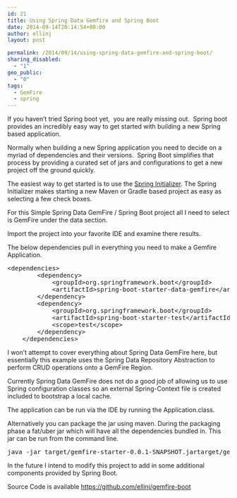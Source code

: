 ```yaml
---
id: 21
title: Using Spring Data Gemfire and Spring Boot
date: 2014-09-14T20:14:54+00:00
author: ellinj
layout: post

permalink: /2014/09/14/using-spring-data-gemfire-and-spring-boot/
sharing_disabled:
  - "1"
geo_public:
  - "0"
tags:
  - GemFire
  - spring
---
```

If you haven&#8217;t tried Spring boot yet,  you are really missing out.  Spring boot provides an incredibly easy way to get started with building a new Spring based application.

Normally when building a new Spring application you need to decide on a myriad of dependencies and their versions.  Spring Boot simplifies that process by providing a curated set of jars and configurations to get a new project off the ground quickly.

The easiest way to get started is to use the <a title="Spring Initializer" href="http://start.spring.io" target="_blank">Spring Initializer</a>. The Spring Initializer makes starting a new Maven or Gradle based project as easy as selecting a few check boxes.

For this Simple Spring Data GemFire / Spring Boot project all I need to select is GemFire under the data section.

Import the project into your favorite IDE and examine there results.

The below dependencies pull in everything you need to make a Gemfire Application.

<pre class="lang:xml decode:true " >&lt;dependencies&gt;
		&lt;dependency&gt;
			&lt;groupId&gt;org.springframework.boot&lt;/groupId&gt;
			&lt;artifactId&gt;spring-boot-starter-data-gemfire&lt;/artifactId&gt;
		&lt;/dependency&gt;
		&lt;dependency&gt;
			&lt;groupId&gt;org.springframework.boot&lt;/groupId&gt;
			&lt;artifactId&gt;spring-boot-starter-test&lt;/artifactId&gt;
			&lt;scope&gt;test&lt;/scope&gt;
		&lt;/dependency&gt;
	&lt;/dependencies&gt;
</pre>

I won&#8217;t attempt to cover everything about Spring Data GemFire here, but essentially this example uses the Spring Data Repository Abstraction to perform CRUD operations onto a GemFire Region.

Currently Spring Data GemFire does not do a good job of allowing us to use Spring configuration classes so an external Spring-Context file is created included to bootstrap a local cache.

The application can be run via the IDE by running the Application.class.

Alternatively you can package the jar using maven. During the packaging phase a fat/uber jar which will have all the dependencies bundled in. This jar can be run from the command line.

<pre class="lang:none decode:true " >java -jar target/gemfire-starter-0.0.1-SNAPSHOT.jartarget/gemfire-starter-0.1.1-SNAPSHOT.jar
</pre>

In the future I intend to modify this project to add in some additional components provided by Spring Boot.

Source Code is available <a>https://github.com/ellinj/gemfire-boot</a>